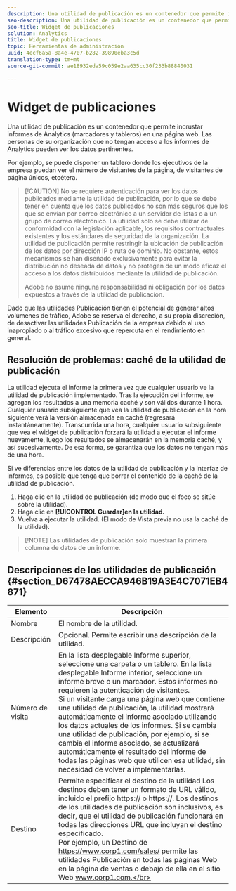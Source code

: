 ```yaml
---
description: Una utilidad de publicación es un contenedor que permite incrustar informes de marketing (marcadores y tableros) en una página web. Los miembros de la organización que no dispongan de acceso a los informes de marketing también podrán ver los datos relevantes.
seo-description: Una utilidad de publicación es un contenedor que permite incrustar informes de marketing (marcadores y tableros) en una página web. Los miembros de la organización que no dispongan de acceso a los informes de marketing también podrán ver los datos relevantes.
seo-title: Widget de publicaciones
solution: Analytics
title: Widget de publicaciones
topic: Herramientas de administración
uuid: 4ecf6a5a-8a4e-4707-b282-39890eba3c5d
translation-type: tm+mt
source-git-commit: ae18932eda59c059e2aa635cc30f233b88840031

---
```



# Widget de publicaciones

Una utilidad de publicación es un contenedor que permite incrustar informes de Analytics (marcadores y tableros) en una página web. Las personas de su organización que no tengan acceso a los informes de Analytics pueden ver los datos pertinentes.

Por ejemplo, se puede disponer un tablero donde los ejecutivos de la empresa puedan ver el número de visitantes de la página, de visitantes de página únicos, etcétera.

> [!CAUTION] No se requiere autenticación para ver los datos publicados mediante la utilidad de publicación, por lo que se debe tener en cuenta que los datos publicados no son más seguros que los que se envían por correo electrónico a un servidor de listas o a un grupo de correo electrónico. La utilidad solo se debe utilizar de conformidad con la legislación aplicable, los requisitos contractuales existentes y los estándares de seguridad de la organización. La utilidad de publicación permite restringir la ubicación de publicación de los datos por dirección IP o ruta de dominio. No obstante, estos mecanismos se han diseñado exclusivamente para evitar la distribución no deseada de datos y no protegen de un modo eficaz el acceso a los datos distribuidos mediante la utilidad de publicación.
>
> Adobe no asume ninguna responsabilidad ni obligación por los datos expuestos a través de la utilidad de publicación.

Dado que las utilidades Publicación tienen el potencial de generar altos volúmenes de tráfico, Adobe se reserva el derecho, a su propia discreción, de desactivar las utilidades Publicación de la empresa debido al uso inapropiado o al tráfico excesivo que repercuta en el rendimiento en general.

## Resolución de problemas: caché de la utilidad de publicación

La utilidad ejecuta el informe la primera vez que cualquier usuario ve la utilidad de publicación implementado. Tras la ejecución del informe, se agregan los resultados a una memoria caché y son válidos durante 1 hora. Cualquier usuario subsiguiente que vea la utilidad de publicación en la hora siguiente verá la versión almacenada en caché (regresará instantáneamente). Transcurrida una hora, cualquier usuario subsiguiente que vea el widget de publicación forzará la utilidad a ejecutar el informe nuevamente, luego los resultados se almacenarán en la memoria caché, y así sucesivamente. De esa forma, se garantiza que los datos no tengan más de una hora.

Si ve diferencias entre los datos de la utilidad de publicación y la interfaz de informes, es posible que tenga que borrar el contenido de la caché de la utilidad de publicación.

1. Haga clic en la utilidad de publicación (de modo que el foco se sitúe sobre la utilidad).
1. Haga clic en **[!UICONTROL Guardar]en la utilidad.**
1. Vuelva a ejecutar la utilidad. (El modo de Vista previa no usa la caché de la utilidad).

> [!NOTE] Las utilidades de publicación solo muestran la primera columna de datos de un informe.

## Descripciones de los utilidades de publicación {#section_D67478AECCA946B19A3E4C7071EB4871}

| Elemento | Descripción |
|--- |--- |
| Nombre | El nombre de la utilidad. |
| Descripción | Opcional. Permite escribir una descripción de la utilidad. |
| Número de visita | En la lista desplegable Informe superior, seleccione una carpeta o un tablero. En la lista desplegable Informe inferior, seleccione un informe breve o un marcador.  Estos informes no requieren la autenticación de visitantes. <br>Si un visitante carga una página web que contiene una utilidad de publicación, la utilidad mostrará automáticamente el informe asociado utilizando los datos actuales de los informes. Si se cambia una utilidad de publicación, por ejemplo, si se cambia el informe asociado, se actualizará automáticamente el resultado del informe de todas las páginas web que utilicen esa utilidad, sin necesidad de volver a implementarlas.</br> |
| Destino | Permite especificar el destino de la utilidad   Los destinos deben tener un formato de URL válido, incluido el prefijo https:// o https://. Los destinos de los utilidades de publicación son inclusivos, es decir, que el utilidad de publicación funcionará en todas las direcciones URL que incluyan el destino especificado. <br>Por ejemplo, un Destino de https://www.corp1.com/sales/ permite las utilidades Publicación en todas las páginas Web en la página de ventas o debajo de ella en el sitio Web www.corp1.com.</br> |